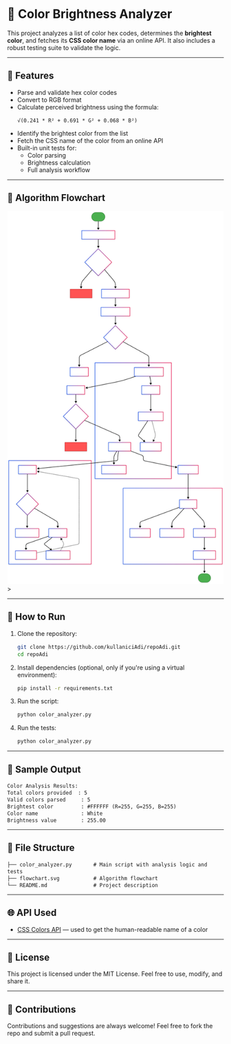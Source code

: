 
# 🎨 Color Brightness Analyzer

This project analyzes a list of color hex codes, determines the **brightest color**, and fetches its **CSS color name** via an online API. It also includes a robust testing suite to validate the logic.

---

## 📌 Features

- Parse and validate hex color codes
- Convert to RGB format
- Calculate perceived brightness using the formula:
  ```
  √(0.241 * R² + 0.691 * G² + 0.068 * B²)
  ```
- Identify the brightest color from the list
- Fetch the CSS name of the color from an online API
- Built-in unit tests for:
  - Color parsing
  - Brightness calculation
  - Full analysis workflow

---

## 🧠 Algorithm Flowchart

<img src="https://raw.githubusercontent.com/alperenuckun/brightest_color_finder/main/Algorithm%20Flowchart.svg" width="800"/>>

---

## 🚀 How to Run

1. Clone the repository:
   ```bash
   git clone https://github.com/kullaniciAdi/repoAdi.git
   cd repoAdi
   ```

2. Install dependencies (optional, only if you're using a virtual environment):
   ```bash
   pip install -r requirements.txt
   ```

3. Run the script:
   ```bash
   python color_analyzer.py
   ```

4. Run the tests:
   ```bash
   python color_analyzer.py
   ```

---

## 🧪 Sample Output

```
Color Analysis Results:
Total colors provided  : 5
Valid colors parsed     : 5
Brightest color         : #FFFFFF (R=255, G=255, B=255)
Color name              : White
Brightness value        : 255.00
```

---

## 📂 File Structure

```
├── color_analyzer.py       # Main script with analysis logic and tests
├── flowchart.svg           # Algorithm flowchart
└── README.md               # Project description
```

---

## 🌐 API Used

- [CSS Colors API](https://csscolorsapi.com/) — used to get the human-readable name of a color

---

## 📄 License

This project is licensed under the MIT License. Feel free to use, modify, and share it.

---

## 🙌 Contributions

Contributions and suggestions are always welcome! Feel free to fork the repo and submit a pull request.
